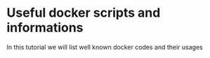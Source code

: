 # Useful docker scripts and informations
In this tutorial we will list well known docker codes and their usages
